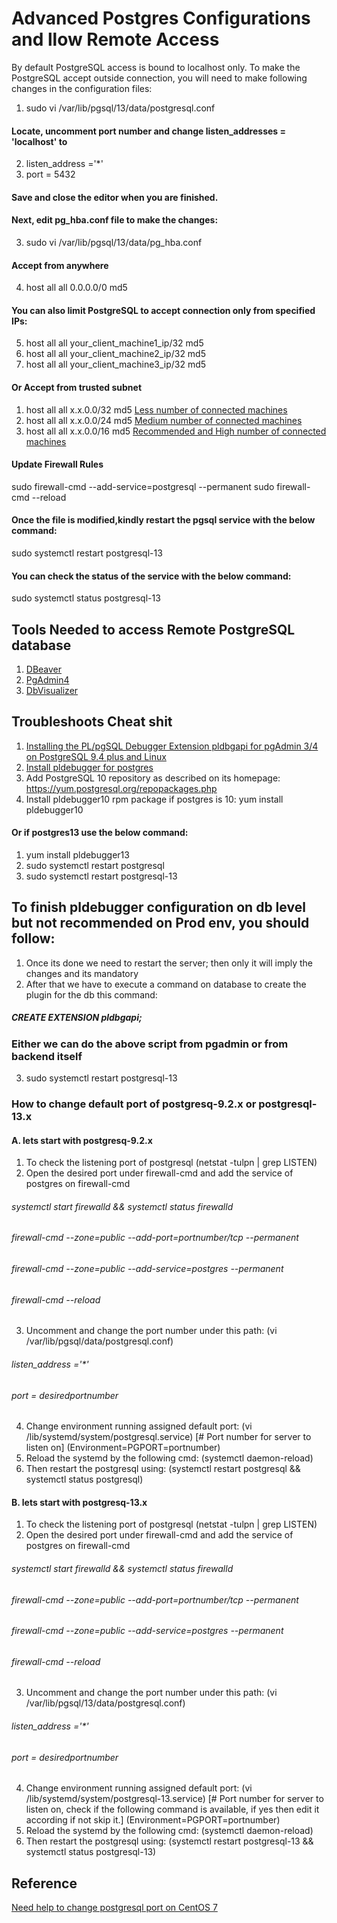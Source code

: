 # Advanced Postgres Configurations and llow Remote Access
By default PostgreSQL access is bound to localhost only. 
To make the PostgreSQL accept outside connection, you will need to make following changes in the configuration files:
1. sudo vi /var/lib/pgsql/13/data/postgresql.conf
#### Locate, uncomment port number and change listen_addresses = 'localhost' to
2. listen_address ='*'
3. port = 5432
#### Save and close the editor when you are finished. 
#### Next, edit pg_hba.conf file to make the changes:
3. sudo vi /var/lib/pgsql/13/data/pg_hba.conf
#### Accept from anywhere 
4. host    all             all             0.0.0.0/0               md5
#### You can also limit PostgreSQL to accept connection only from specified IPs:
5. host    all             all             your_client_machine1_ip/32               md5
6. host    all             all             your_client_machine2_ip/32               md5
7. host    all             all             your_client_machine3_ip/32               md5

#### Or Accept from trusted subnet
1. host all all x.x.0.0/32 md5 [Less number of connected machines](#)
2. host all all x.x.0.0/24 md5 [Medium number of connected machines](#)
3. host all all x.x.0.0/16 md5 [Recommended and High number of connected machines](#)


#### Update Firewall Rules
sudo firewall-cmd --add-service=postgresql --permanent
sudo firewall-cmd --reload

#### Once the file is modified,kindly restart the pgsql service with the below command:
sudo systemctl restart postgresql-13
#### You can check the status of the service with the below command:
sudo systemctl status postgresql-13

## Tools Needed to access Remote PostgreSQL database
1. [DBeaver](https://dbeaver.io/download/)
2. [PgAdmin4](https://www.pgadmin.org/download/pgadmin-4-windows/) 
3. [DbVisualizer](https://www.dbvis.com/download/12.0)

## Troubleshoots Cheat shit
1. [Installing the PL/pgSQL Debugger Extension pldbgapi for pgAdmin 3/4 on PostgreSQL 9.4 plus and Linux](https://gist.github.com/rdrey/37bc41a2876b2be103768f5812d80048)
2. [Install pldebugger for postgres](https://centos.pkgs.org/7/postgresql-10-x86_64/pldebugger10-1.1-1.rhel7.x86_64.rpm.html)
3. Add PostgreSQL 10 repository as described on its homepage:
https://yum.postgresql.org/repopackages.php
4. Install pldebugger10 rpm package if postgres is 10:
yum install pldebugger10
#### Or if postgres13 use the below command:
1. yum install pldebugger13
2. sudo systemctl restart postgresql
3. sudo systemctl restart postgresql-13
## To finish pldebugger configuration on db level but not recommended on Prod env, you should follow: 
1. Once its done we need to restart the server; then only it will imply the changes and its mandatory
2. After that we have to execute a command on database to create the plugin for the db this command: 
##### CREATE EXTENSION pldbgapi;
### Either we can do the above script from pgadmin or from backend itself
3. sudo systemctl restart postgresql-13
### How to change default port of postgresq-9.2.x or postgresql-13.x
#### A. lets start with postgresq-9.2.x
1. To check the listening port of postgresql (netstat -tulpn | grep LISTEN)
2. Open the desired port under firewall-cmd and add the service of postgres on firewall-cmd
###### systemctl start firewalld && systemctl status firewalld
###### firewall-cmd --zone=public --add-port=portnumber/tcp --permanent
###### firewall-cmd --zone=public --add-service=postgres --permanent
###### firewall-cmd --reload
3. Uncomment and change the port number under this path: (vi /var/lib/pgsql/data/postgresql.conf)
###### listen_address ='*'
###### port = desiredportnumber
4. Change environment running assigned default port: (vi /lib/systemd/system/postgresql.service)
 [# Port number for server to listen on] (Environment=PGPORT=portnumber)
5. Reload the systemd by the following cmd: (systemctl daemon-reload)
6. Then restart the postgresql using: (systemctl restart postgresql && systemctl status postgresql)

#### B. lets start with postgresq-13.x
1. To check the listening port of postgresql (netstat -tulpn | grep LISTEN)
2. Open the desired port under firewall-cmd and add the service of postgres on firewall-cmd
###### systemctl start firewalld && systemctl status firewalld
###### firewall-cmd --zone=public --add-port=portnumber/tcp --permanent
###### firewall-cmd --zone=public --add-service=postgres --permanent
###### firewall-cmd --reload
3. Uncomment and change the port number under this path: (vi /var/lib/pgsql/13/data/postgresql.conf)
###### listen_address ='*'
###### port = desiredportnumber
4. Change environment running assigned default port: (vi /lib/systemd/system/postgresql-13.service)
 [# Port number for server to listen on, check if the following command is available, if yes then edit it according if not skip it.] (Environment=PGPORT=portnumber)
5. Reload the systemd by the following cmd: (systemctl daemon-reload)
6. Then restart the postgresql using: (systemctl restart postgresql-13 && systemctl status postgresql-13)

## Reference
[Need help to change postgresql port on CentOS 7](https://stackoverflow.com/questions/25148693/need-help-to-change-postgresql-port-on-centos-7/25152682)